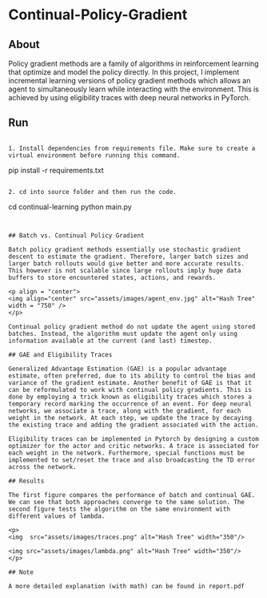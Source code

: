 # Continual-Policy-Gradient

## About

Policy gradient methods are a family of algorithms in reinforcement learning that optimize and model the policy directly. In this project, I implement incremental learning versions of policy gradient methods which allows an agent to simultaneously learn while interacting with the environment. This is achieved by using eligibility traces with deep neural networks in PyTorch.

## Run

```

1. Install dependencies from requirements file. Make sure to create a virtual environment before running this command.
```
pip install -r requirements.txt
```

2. cd into source folder and then run the code.
```
cd continual-learning
python main.py
```


## Batch vs. Continual Policy Gradient

Batch policy gradient methods essentially use stochastic gradient descent to estimate the gradient. Therefore, larger batch sizes and larger batch rollouts would give better and more accurate results. This however is not scalable since large rollouts imply huge data buffers to store encountered states, actions, and rewards.

<p align = "center">
<img align="center" src="assets/images/agent_env.jpg" alt="Hash Tree" width = "750" />
</p>

Continual policy gradient method do not update the agent using stored batches. Instead, the algorithm must update the agent only using information available at the current (and last) timestep.

## GAE and Eligibility Traces

Generalized Advantage Estimation (GAE) is a popular advantage estimate, often preferred, due to its ability to control the bias and variance of the gradient estimate. Another benefit of GAE is that it can be reformulated to work with continual policy gradients. This is done by employing a trick known as eligibility traces which stores a temporary record marking the occurrence of an event. For deep neural networks, we associate a trace, along with the gradient, for each weight in the network. At each step, we update the trace by decaying the existing trace and adding the gradient associated with the action.

Eligibility traces can be implemented in Pytorch by designing a custom optimizer for the actor and critic networks. A trace is associated for each weight in the network. Furthermore, special functions must be implemented to set/reset the trace and also broadcasting the TD error across the network.

## Results

The first figure compares the performance of batch and continual GAE. We can see that both approaches converge to the same solution. The second figure tests the algorithm on the same environment with different values of lambda.

<p>
<img  src="assets/images/traces.png" alt="Hash Tree" width="350"/>

<img src="assets/images/lambda.png" alt="Hash Tree" width="350"/>
</p>

## Note

A more detailed explanation (with math) can be found in report.pdf


